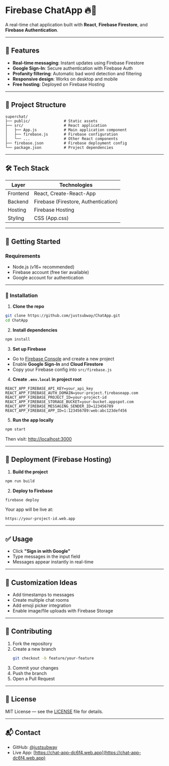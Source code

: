 # Firebase ChatApp 🔥💬

A real-time chat application built with **React**, **Firebase Firestore**, and **Firebase Authentication**.

---

## 🚀 Features

- **Real-time messaging**: Instant updates using Firebase Firestore  
- **Google Sign-In**: Secure authentication with Firebase Auth  
- **Profanity filtering**: Automatic bad word detection and filtering  
- **Responsive design**: Works on desktop and mobile  
- **Free hosting**: Deployed on Firebase Hosting  

---

## 📂 Project Structure

```
superchat/
├── public/               # Static assets
├── src/                  # React application
│   ├── App.js            # Main application component
│   ├── firebase.js       # Firebase configuration
│   └── ...               # Other React components
├── firebase.json         # Firebase deployment config
└── package.json          # Project dependencies
```

---

## 🛠️ Tech Stack

| Layer     | Technologies                          |
|-----------|---------------------------------------|
| Frontend  | React, Create-React-App               |
| Backend   | Firebase (Firestore, Authentication)  |
| Hosting   | Firebase Hosting                      |
| Styling   | CSS (App.css)                         |

---

## 🧭 Getting Started

### Requirements

- Node.js (v16+ recommended)  
- Firebase account (free tier available)  
- Google account for authentication  

---

### 🔧 Installation

1. **Clone the repo**

```bash
git clone https://github.com/justsubway/ChatApp.git
cd ChatApp
```

2. **Install dependencies**

```bash
npm install
```

3. **Set up Firebase**

- Go to [Firebase Console](https://console.firebase.google.com/) and create a new project  
- Enable **Google Sign-In** and **Cloud Firestore**  
- Copy your Firebase config into `src/firebase.js`

4. **Create `.env.local` in project root**

```env
REACT_APP_FIREBASE_API_KEY=your_api_key
REACT_APP_FIREBASE_AUTH_DOMAIN=your-project.firebaseapp.com
REACT_APP_FIREBASE_PROJECT_ID=your-project-id
REACT_APP_FIREBASE_STORAGE_BUCKET=your-bucket.appspot.com
REACT_APP_FIREBASE_MESSAGING_SENDER_ID=123456789
REACT_APP_FIREBASE_APP_ID=1:123456789:web:abc123def456
```

5. **Run the app locally**

```bash
npm start
```

Then visit: [http://localhost:3000](http://localhost:3000)

---

## 🚀 Deployment (Firebase Hosting)

1. **Build the project**

```bash
npm run build
```

2. **Deploy to Firebase**

```bash
firebase deploy
```

Your app will be live at:

```
https://your-project-id.web.app
```

---

## ✅ Usage

- Click **"Sign in with Google"**  
- Type messages in the input field  
- Messages appear instantly in real-time  

---

## 🧩 Customization Ideas

- Add timestamps to messages  
- Create multiple chat rooms  
- Add emoji picker integration  
- Enable image/file uploads with Firebase Storage  

---

## 🤝 Contributing

1. Fork the repository  
2. Create a new branch  
   ```bash
   git checkout -b feature/your-feature
   ```
3. Commit your changes  
4. Push the branch  
5. Open a Pull Request  

---

## 📝 License

MIT License — see the [LICENSE](LICENSE) file for details.

---

## 📬 Contact

- GitHub: [@justsubway](https://github.com/justsubway)  
- Live App: [https://chat-app-dc6f4.web.app](https://chat-app-dc6f4.web.app)
